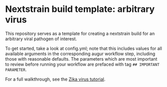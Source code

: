 # Nextstrain build template: arbitrary virus

This repository serves as a template for creating a nextstrain build for an arbitrary viral pathogen of interest.

To get started, take a look at config.yml; note that this includes values for all available arguments in the corresponding augur workflow step, including those with reasonable defaults. The parameters which are most important to review before running your workflow are prefaced with tag `## IMPORTANT PARAMETER`.

For a full walkthrough, see the [Zika virus tutorial](https://nextstrain.org/docs/getting-started/zika-tutorial).
